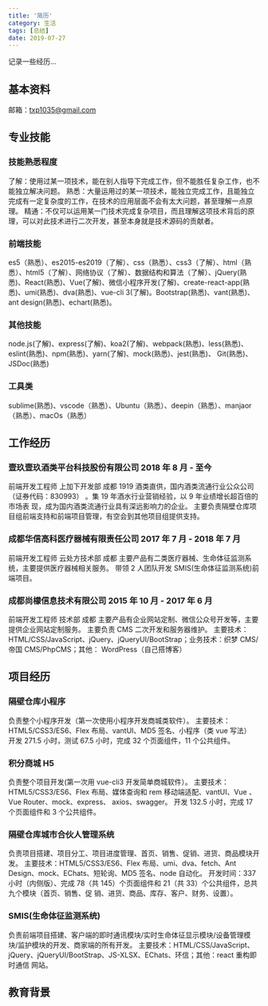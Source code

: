 ```yaml
---
title: '简历'
category: 生活
tags: [总结]
date: 2019-07-27
---
```


记录一些经历...

<!-- more -->

## 基本资料

邮箱：txp1035@gmail.com

## 专业技能

### 技能熟悉程度

了解：使用过某一项技术，能在别人指导下完成工作，但不能胜任复杂工作，也不能独立解决问题。
熟悉：大量运用过的某一项技术，能独立完成工作，且能独立完成有一定复杂度的工作，在技术的应用层面不会有太大问题，甚至理解一点原理。
精通：不仅可以运用某一门技术完成复杂项目，而且理解这项技术背后的原理，可以对此技术进行二次开发，甚至本身就是技术源码的贡献者。

### 前端技能

es5（熟悉）、es2015-es2019（了解）、css（熟悉）、css3（了解）、html（熟悉）、html5（了解）、网络协议（了解）、数据结构和算法（了解）、jQuery(熟悉)、React(熟悉)、Vue(了解)、微信小程序开发(了解)、create-react-app(熟悉)、umi(熟悉)、dva(熟悉)、vue-cli 3(了解)。Bootstrap(熟悉)、vant(熟悉)、ant design(熟悉)、echart(熟悉)。

### 其他技能

node.js(了解)、express(了解)、koa2(了解)、webpack(熟悉)、less(熟悉)、eslint(熟悉)、npm(熟悉)、yarn(了解)、mock(熟悉)、jest(熟悉)、 Git(熟悉)、JSDoc(熟悉)

### 工具类

sublime(熟悉)、vscode（熟悉）、Ubuntu（熟悉）、deepin（熟悉）、manjaor（熟悉）、macOs（熟悉）

## 工作经历

### 壹玖壹玖酒类平台科技股份有限公司 2018 年 8 月 - 至今

前端开发工程师 上加下开发部 成都
1919 酒类直供，国内酒类流通行业公众公司（证券代码：830993） 。集 19 年酒水行业营销经验，以 9 年业绩增长超百倍的市场表
现，成为国内酒类流通行业具有深远影响力的企业。
主要负责隔壁仓库项目组前端支持和前端项目管理，有空会到其他项目组提供支持。

### 成都华信高科医疗器械有限责任公司 2017 年 7 月 - 2018 年 7 月

前端开发工程师 云处方技术部 成都
主要产品有二类医疗器械、生命体征监测系统，主要提供医疗器械相关服务。
带领 2 人团队开发 SMIS(生命体征监测系统)前端项目。

### 成都尚檬信息技术有限公司 2015 年 10 月 - 2017 年 6 月

前端开发工程师 技术部 成都
主要产品有企业网站定制、微信公众号开发等，主要提供企业网站定制服务。
主要负责 CMS 二次开发和服务器维护。
主要技术：HTML/CSS/JavaScript、jQuery、jQueryUI/BootStrap；业务技术：织梦 CMS/帝国 CMS/PhpCMS；其他：
WordPress（自己搭博客）

## 项目经历

### 隔壁仓库小程序

负责整个小程序开发（第一次使用小程序开发商城类软件）。
主要技术：HTML5/CSS3/ES6、Flex 布局、vantUI、MD5 签名、小程序（类 vue 写法）
开发 271.5 小时，测试 67.5 小时，完成 32 个页面组件，11 个公共组件。

### 积分商城 H5

负责整个项目开发(第一次用 vue-cli3 开发简单商城软件）。
主要技术：HTML5/CSS3/ES6、Flex 布局、媒体查询和 rem 移动端适配、vantUI、Vue 、Vue Router、mock、express、
axios、swagger。
开发 132.5 小时，完成 17 个页面组件和 3 个公共组件。

### 隔壁仓库城市合伙人管理系统

负责项目搭建、项目分工、项目进度管理、首页、销售、促销、进货、商品模块开发。
主要技术：HTML5/CSS3/ES6、Flex 布局、umi、dva、fetch、Ant Design、mock、EChats、短轮询、MD5 签名、node
自动化。
开发时间：337 小时（内侧版）、完成 78（共 145）个页面组件和 21（共 33）个公共组件，总共九个模块（首页、销售、促
销、进货、商品、库存、客户、财务、设置）。

### SMIS(生命体征监测系统)

负责前端项目搭建、客户端的即时通讯模块/实时生命体征显示模块/设备管理模块/监护模块的开发、商家端的所有开发。
主要技术：HTML/CSS/JavaScript、jQuery、jQueryUI/BootStrap、JS-XLSX、EChats、环信；其他：react 重构即时通信
网站。

## 教育背景
